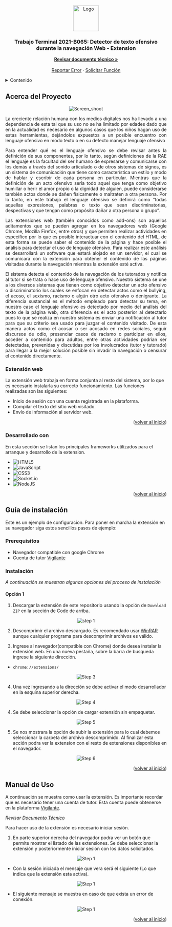 <a name="readme-top"></a>

<!-- PROJECT LOGO -->
<br />
<div align="center">
  <a href="https://github.com/Eliel0328/2021-B065-Extension">
    <img src="./icon/logo.png" alt="Logo" width="80" height="80">
  </a>

  <h3 align="center">
  Trabajo Terminal 2021-B065: Detector de texto ofensivo durante la navegación Web - Extension</h3>

  <p align="center">
  <a href="https://github.com/Eliel0328/2021-B065-Extension"><strong>Revisar documento técnico »</strong></a>
  <br>
  <br>
  <a href="https://github.com/Eliel0328/2021-B065-Extension/issues">Reportar Error</a>
    ·
    <a href="https://github.com/Eliel0328/2021-B065-Extension/issues">Solicitar Función</a>
  </p>
</div>

<!-- TABLE OF CONTENTS -->
<details>
  <summary>Contenido</summary>
  <ol>
    <li>
      <a href="#acerca-del-proyecto">Acerca del Proyecto</a>
      <ul>
        <li><a href="#extensión-web">Extensión Web</a></li>
      </ul>
      <ul>
        <li><a href="#desarrollado-con">Desarrollado Con</a></li>
      </ul>
    </li>
    <li>
      <a href="#guía-de-instalación">Guía de Instalación</a>
      <ul>
        <li><a href="#prerequisitos">Prerequisitos</a></li>
        <li><a href="#instalación">Instalación</a></li>
      </ul>
    </li>
    <li><a href="#manual-de-uso">Manual de Uso</a></li>
  </ol>
</details>

<!-- ABOUT THE PROJECT -->

## Acerca del Proyecto

<div align="center">
    <img src="icon/screen_shot.gif" alt="Screen_shoot">
</div>

<p style="text-align: justify;">
La creciente relación humana con los medios digitales nos ha llevado a una dependencia de esta tal que su uso no se ha limitado por edades dado que en la actualidad es necesario en algunos casos que los niños hagan uso de estas herramientas, dejándolos expuestos a un posible encuentro con lenguaje ofensivo en modo texto o en su defecto manejar lenguaje ofensivo
</p>

<p style="text-align: justify;">
Para entender qué es el lenguaje ofensivo se debe revisar antes la definición de sus componentes, por lo tanto, según definiciones de la RAE el lenguaje es la facultad del ser humano de expresarse y comunicarse con los demás a través del sonido articulado o de otros sistemas de signos, es un sistema de comunicación que tiene como característica un estilo y modo de hablar y escribir de cada persona en particular. Mientras que la definición de un acto ofensivo sería todo aquel que tenga como objetivo humillar o herir el amor propio o la dignidad de alguien, puede considerarse también actos donde se dañen físicamente o maltraten a otra persona. Por lo tanto, en este trabajo el lenguaje ofensivo se definirá como “todas aquellas expresiones, palabras o texto que sean discriminatorias, despectivas y que tengan como propósito dañar a otra persona o grupo”.
</p>

<p style="text-align: justify;">
Las extensiones web (también conocidos como add-ons) son aquellos aditamentos que se pueden agregar en los navegadores web (Google Chrome, Mozilla Firefox, entre otros) y que permiten realizar actividades en específico por lo que es posible interactuar con el contenido del HTML, de esta forma se puede saber el contenido de la página y hace posible el análisis para detectar el uso de lenguaje ofensivo. Para realizar este análisis se desarrollará un software que estará alojado en un servidor, el cual se comunicará con la extensión para obtener el contenido de las páginas visitadas durante la navegación mientras la extensión esté activa.
</p>

<p style="text-align: justify;">
El sistema detecta el contenido de la navegación de los tutorados y notifica al tutor si se trata o hace uso de lenguaje ofensivo. Nuestro sistema se une a los diversos sistemas que tienen como objetivo detectar un acto ofensivo o discriminatorio los cuales se enfocan en detectar actos como el bullying, el acoso, el sexismo, racismo o algún otro acto ofensivo o denigrante. La diferencia sustancial es el método empleado para detectar su tema, en nuestro caso el lenguaje ofensivo es detectado por medio del análisis del texto de la página web, otra diferencia es el acto posterior al detectarlo pues lo que se realiza en nuestro sistema es enviar una notificación al tutor para que su criterio sea usado para juzgar el contenido visitado. De esta manera actos como el acosar o ser acosado en redes sociales, seguir discursos de odio, presenciar casos de racismo o participar en ellos, acceder a contenido para adultos, entre otras actividades podrían ser detectadas, prevenidas y discutidas por los involucrados (tutor y tutorado) para llegar a la mejor solución posible sin invadir la navegación o censurar el contenido directamente.
</p>

### Extensión web

La extensión web trabaja en forma conjunta al resto del sistema, por lo que es necesario instalarla su correcto funcionamiento. Las funciones realizadas son las siguientes:

- Inicio de sesión con una cuenta registrada en la plataforma.
- Compilar el texto del sitio web visitado.
- Envío de información al servidor web.

<p align="right">(<a href="#readme-top">volver al inicio</a>)</p>

### Desarrollado con

En esta sección se listan los principales frameworks utilizados para el arranque y desarrollo de la extension.


-   ![HTML5](https://img.shields.io/badge/html5-%23E34F26.svg?style=for-the-badge&logo=html5&logoColor=white)
- 	![JavaScript](https://img.shields.io/badge/javascript-%23323330.svg?style=for-the-badge&logo=javascript&logoColor=%23F7DF1E)
-   ![CSS3](https://img.shields.io/badge/css3-%231572B6.svg?style=for-the-badge&logo=css3&logoColor=white)
-   ![Socket.io](https://img.shields.io/badge/Socket.io-black?style=for-the-badge&logo=socket.io&badgeColor=010101)
-   ![NodeJS](https://img.shields.io/badge/node.js-Axios-6DA55F?style=for-the-badge&logo=node.js&logoColor=white)


<p align="right">(<a href="#readme-top">volver al inicio</a>)</p>

<!-- GETTING STARTED -->

## Guía de instalación

Este es un ejemplo de configuracion. Para poner en marcha la extensión en su navegador siga estos sencillos pasos de ejemplo:


### Prerequisitos

-   Navegador compatible con google Chrome
-   Cuenta de tutor [Vigilante](https://www.google.com.mx/)

### Instalación

_A continuación se muestran algunas opciones del proceso de instalación_

#### Opción 1


1. Descargar la extensión de este repositorio usando la opción de `Download ZIP` en la sección de Code de arriba.

<div align="center">
    <img src="icon/step_1.png" alt="step 1">
</div>

2. Descomprimir el archivo descargado. Es recomendado usar 
[WinRAR](https://www.winrar.es/descargas/winrar) aunque cualquier programa para descomprimir archivos es válido.

3. Ingrese al navegador(compatible con Chrome) donde desea instalar la extensión web. En una nueva pestaña, sobre la barra de busqueda ingrese la siguiente dirección.

- `chrome://extensions/`

<div align="center">
    <img src="icon/step_3.png" alt="Step 3">
</div>

4. Una vez ingresando a la dirección se debe activar el modo desarrollador en la esquina superior derecha.

<div align="center">
    <img src="icon/step_4.png" alt="Step 4">
</div>

4. Se debe seleccionar la opción de cargar extensión sin empaquetar.

<div align="center">
    <img src="icon/step_5.png" alt="Step 5">
</div>


5. Se nos mostrara la opción de subir la extensión para lo cual debemos seleccionar la carpeta del archivo descomprimido. Al finalizar esta acción podra ver la extension con el resto de extensiones disponibles en el navegador.

<div align="center">
    <img src="icon/step_6.png" alt="Step 6">
</div>


<p align="right">(<a href="#readme-top">volver al inicio</a>)</p>


## Manual de Uso

A continuación se muestra como usar la extensión. Es importante recordar que es necesario tener una cuenta de tutor. Esta cuenta puede obtenerse en la plataforma [Vigilante](https://www.google.com.mx/).

_Revisar [Documento Técnico](https://www.google.com.mx/)_

Para hacer uso de la extensión es necesario iniciar sesión.

1. En parte superior derecha del navegador podra ver un botón que permite mostrar el listado de las extensiones. Se debe seleccionar la extensión y posteriormente iniciar sesión con los datos solicitados.

<div align="center">
    <img src="icon/step_7.png" alt="Step 1">
</div>

- Con la sesión iniciada el mensaje que vera será el siguiente (Lo que indica que la extensión esta activa).

<div align="center">
    <img src="icon/step_8.png" alt="Step 1">
</div>


- El siguiente mensaje se muestra en caso de que exista un error de conexión.

<div align="center">
    <img src="icon/step_9.png" alt="Step 1">
</div>


<p align="right">(<a href="#readme-top">volver al inicio</a>)</p>


